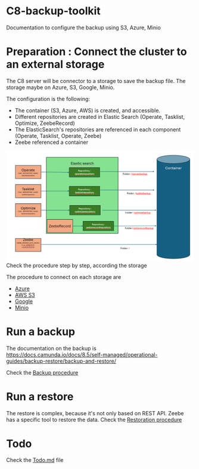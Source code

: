 # C8-backup-toolkit
Documentation to configure the backup using S3, Azure, Minio 

# Preparation : Connect the cluster to an external storage
The C8 server will be connector to a storage to save the backup file.
The storage maybe on Azure, S3, Google, Minio.

The configuration is the following:
* The container (S3, Azure, AWS) is created, and accessible.
* Different repositories are created in Elastic Search (Operate, Tasklist, Optimize, ZeebeRecord)
* The ElasticSearch's repositories are referenced in each component (Operate, Tasklist, Operate, Zeebe)
* Zeebe referenced a container

![Backup Configuration](doc/backup/ConfigurationBackup.png)
Check the procedure step by step, according the storage


The procedure to connect on each storage are 
* [Azure](doc/storage/azure/README.md)
* [AWS S3](doc/storage/AWS-S3/README.md)
* [Google](doc/storage/GCP/README.md)
* [Minio](doc/storage/minio/README.md)


# Run a backup
The documentation on the backup is
https://docs.camunda.io/docs/8.5/self-managed/operational-guides/backup-restore/backup-and-restore/

Check the [Backup procedure](doc/backup/README.md)



# Run a restore

The restore is complex, because it's not only based on REST API. Zeebe has a specific tool to restore the data.
Check the [Restoration procedure](doc/restore/README.md)

# Todo
Check the [Todo.md](Todo.md) file